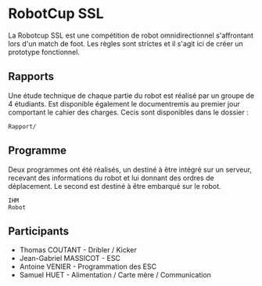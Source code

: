 # RobotCup SSL

La Robotcup SSL est une compétition de robot omnidirectionnel s'affrontant lors d'un match de foot. Les règles sont strictes et il s'agit ici de créer un prototype fonctionnel. 

## Rapports

Une étude technique de chaque partie du robot est réalisé par un groupe de 4 étudiants. Est disponible également le documentremis au premier jour comportant le cahier des charges. Cecis sont disponibles dans le dossier :
```
Rapport/
```

## Programme

Deux programmes ont été réalisés, un destiné à être intégré sur un serveur, recevant des informations du robot et lui donnant des ordres de déplacement. Le second est destiné à être embarqué sur le robot.
```
IHM
Robot
```

## Participants

* Thomas COUTANT - Dribler / Kicker
* Jean-Gabriel MASSICOT - ESC
* Antoine VENIER - Programmation des ESC
* Samuel HUET - Alimentation / Carte mère / Communication

